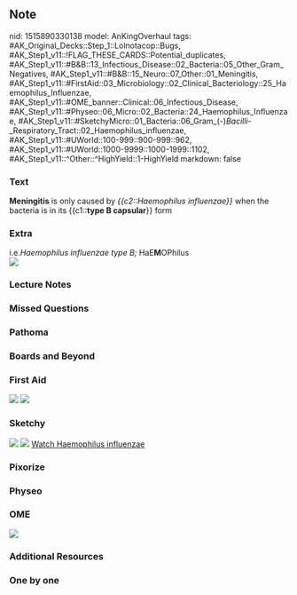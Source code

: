 ## Note
nid: 1515890330138
model: AnKingOverhaul
tags: #AK_Original_Decks::Step_1::Lolnotacop::Bugs, #AK_Step1_v11::!FLAG_THESE_CARDS::Potential_duplicates, #AK_Step1_v11::#B&B::13_Infectious_Disease::02_Bacteria::05_Other_Gram_Negatives, #AK_Step1_v11::#B&B::15_Neuro::07_Other::01_Meningitis, #AK_Step1_v11::#FirstAid::03_Microbiology::02_Clinical_Bacteriology::25_Haemophilus_Influenzae, #AK_Step1_v11::#OME_banner::Clinical::06_Infectious_Disease, #AK_Step1_v11::#Physeo::06_Micro::02_Bacteria::24_Haemophilus_Influenzae, #AK_Step1_v11::#SketchyMicro::01_Bacteria::06_Gram_(-)_Bacilli_-_Respiratory_Tract::02_Haemophilus_influenzae, #AK_Step1_v11::#UWorld::100-999::900-999::962, #AK_Step1_v11::#UWorld::1000-9999::1000-1999::1102, #AK_Step1_v11::^Other::^HighYield::1-HighYield
markdown: false

### Text
<b>Meningitis</b> is only caused by <i>{{c2::Haemophilus
influenzae}}</i> when the bacteria is in its {{c1::<b>type B
capsular</b>}} form

### Extra
<div>
  i.e.<i>Haemophilus influenzae type B;</i> HaE<b>M</b>OPhilus
</div><img src="paste-38474317038062.jpg">

### Lecture Notes


### Missed Questions


### Pathoma


### Boards and Beyond


### First Aid
<img src="tmpvjy62n2h.png"> <img src="tmpvi6u8gb5.png">

### Sketchy
<img src="paste-131035157233667.jpg"> <img src=
"Screen%20Shot%202019-10-15%20at%208.46.59%20AM.png"> <a href=
"https://dashboard.sketchy.com/study/medical/courses/medical-microbiology/units/medical-microbiology-bacteria/videos/medical-microbiology-bacteria-gram-negative-bacilli-respiratory-tract-haemophilus-influenzae?utm_source=anki&utm_medium=partnership&utm_campaign=february_update&utm_content=medical">
Watch Haemophilus influenzae</a>

### Pixorize


### Physeo


### OME
<div class="ome-widget">
  <a href=
  "https://onlinemeded.org/spa/infectious-disease?ref=anki"><img src="_OME_AnkiFlashcards_Topic_1.png"></a>
</div>

### Additional Resources


### One by one

